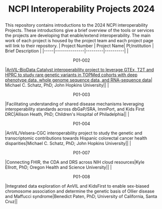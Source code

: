 # <p align=center> NCPI Interoperability Projects 2024 </p>
This repository contains introductions to the 2024 NCPI interoperability Projects. These introductions give a brief overview of the tools or services the projects are developing that enable/extend interoperability. The main work of each project is housed by the project team and each project page will link to their repository. 
| Project Number | Project Name| PI;Institution | Brief Description |
|-----|---------------|---------|----------|
|<p align=center>P01-002</p>|[AnVIL-BioData Catalyst interoperability project to leverage GTEx, T2T and HPRC to study rare genetic variants in TOPMed cohorts with deep phenotype data, whole genome sequence data, and RNA-sequence data]([https://github.com/tywall28/NCPI-Interoperability-Projects-Test/blob/main/AnVIL-BioData%20Catalyst%20interoperability%20project%20to%20leverage%20GTEx%2C%20T2T%20and%20HPRC%20to%20study%20rare%20genetic%20variants%20in%20TOPMed%20cohorts%20with%20deep%20phenotype%20data%2C%20whole%20genome%20sequence%20data%2C%20and%20RNA-sequence%20data.md](https://github.com/NCPI-test/NCPI-Interoperability-Projects-Test/blob/main/AnVIL-BioData-Catalyst-Rare-Variant-2024))| Michael C. Schatz, PhD; John Hopkins University||
|<p align=center>P01-003</p>|Facilitating understanding of shared disease mechanisms leveraging interoperability standards across dbGaP/SRA, ImmPort, and Kids First DRC|Allison Heath, PhD; Children's Hospital of Philadelphia||
|<p align=center>P01-004</p>|AnVIL/Velsera-CGC interoperability project to study the genetic and transcriptomic contributions towards Hispanic colorectal cancer health disparities|Michael C. Schatz, PhD; John Hopkins University||
|<p align=center>P01-007</p>|Connecting FHIR, the CDA and DRS across NIH cloud resources|Kyle Ellrott, PhD; Oregon Health and Science University||
|<p align=center>P01-008</p>|Integrated data exploration of AnVIL and KidsFirst to enable sex-biased chromosome association and determine the genetic basis of Ollier disease and Maffucci syndrome|Benedict Paten, PhD; University of California, Santa Cruz||
